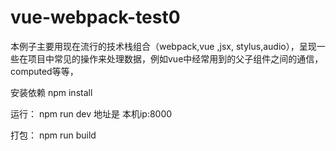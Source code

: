 # vue-webpack-test0

本例子主要用现在流行的技术栈组合（webpack,vue ,jsx, stylus,audio），呈现一些在项目中常见的操作来处理数据，例如vue中经常用到的父子组件之间的通信，computed等等，


安装依赖
npm install

运行：
npm run dev
地址是 本机ip:8000

打包：
npm run build